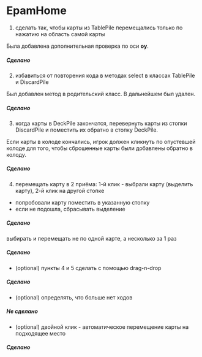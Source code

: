 # EpamHome
1. сделать так, чтобы карты из TablePile перемещались только по нажатию на область самой карты

 Была добавлена дополнительная проверка по оси <b>оу</b>.

 ##### Сделано

2. избавиться от повторения кода в методах select в классах TablePile и DiscardPile

 Был добавлен метод в родительский класс. В дальнейшем был удален. 
 ##### Сделано

3. когда карты в DeckPile закончатся, перевернуть карты из стопки DiscardPile и поместить их обратно в стопку DeckPile.

 Если карты в колоде кончались, игрок должен кликнуть по опустевшей колоде для того, чтобы сброшенные карты были добавлены обратно в колоду.
 ##### Сделано

4. перемещать карту в 2 приёма:  1-й клик - выбрали карту (выделить карту), 2-й клик на другой стопке
 * попробовали карту поместить в указанную стопку
 * если не подошла, сбрасывать выделение

 ##### Сделано
выбирать и перемещать не по одной карте, а несколько за 1 раз

 ##### Сделано

* (optional) пункты 4 и 5 сделать с помощью drag-n-drop

 ##### Сделано
* (optional) определять, что больше нет ходов

 ##### Не сделано
* (optional) двойной клик - автоматическое перемещение карты на подходящее место

 ##### Сделано

